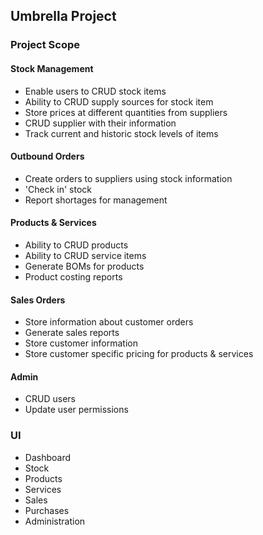 ## Umbrella Project ##

### Project Scope ###
#### Stock Management ####
- Enable users to CRUD stock items
- Ability to CRUD supply sources for stock item
- Store prices at different quantities from suppliers
- CRUD supplier with their information
- Track current and historic stock levels of items

#### Outbound Orders ####
- Create orders to suppliers using stock information
- 'Check in' stock
- Report shortages for management

#### Products & Services ####
- Ability to CRUD products
- Ability to CRUD service items
- Generate BOMs for products
- Product costing reports

#### Sales Orders ####
- Store information about customer orders
- Generate sales reports
- Store customer information
- Store customer specific pricing for products & services

#### Admin ####
- CRUD users
- Update user permissions

### UI ###
- Dashboard
- Stock
- Products
- Services
- Sales
- Purchases
- Administration
